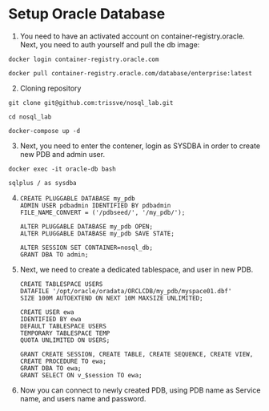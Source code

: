 # Setup Oracle Database

1. You need to have an activated account on container-registry.oracle. Next, you need to auth yourself and pull the db image:

```docker login container-registry.oracle.com```

```docker pull container-registry.oracle.com/database/enterprise:latest```


2. Cloning repository

```git clone git@github.com:trissve/nosql_lab.git```

```cd nosql_lab```

```docker-compose up -d```


3. Next, you need to enter the contener, login as SYSDBA in order to create new PDB and admin user.

```docker exec -it oracle-db bash``` 

```sqlplus / as sysdba```


4.  ```
    CREATE PLUGGABLE DATABASE my_pdb
    ADMIN USER pdbadmin IDENTIFIED BY pdbadmin
    FILE_NAME_CONVERT = ('/pdbseed/', '/my_pdb/');

    ALTER PLUGGABLE DATABASE my_pdb OPEN;
    ALTER PLUGGABLE DATABASE my_pdb SAVE STATE;

    ALTER SESSION SET CONTAINER=nosql_db;
    GRANT DBA TO admin;
    ```

5. Next, we need to create a dedicated tablespace, and user in new PDB.

    ```
    CREATE TABLESPACE USERS
    DATAFILE '/opt/oracle/oradata/ORCLCDB/my_pdb/myspace01.dbf'
    SIZE 100M AUTOEXTEND ON NEXT 10M MAXSIZE UNLIMITED;

    CREATE USER ewa
    IDENTIFIED BY ewa
    DEFAULT TABLESPACE USERS
    TEMPORARY TABLESPACE TEMP
    QUOTA UNLIMITED ON USERS;

    GRANT CREATE SESSION, CREATE TABLE, CREATE SEQUENCE, CREATE VIEW, CREATE PROCEDURE TO ewa;
    GRANT DBA TO ewa;
    GRANT SELECT ON v_$session TO ewa;
    ```

6. Now you can connect to newly created PDB, using PDB name as Service name, and users name and password.


